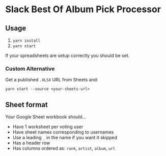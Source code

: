 # Slack Best Of Album Pick Processor

## Usage
 1. `yarn install`
 1. `yarn start`


If your spreadsheets are setup correctly you should be set.
### Custom Alternative
Get a published `.XLSX` URL from Sheets and:

`yarn start --source <your-sheets-url>`

## Sheet format
Your Google Sheet workbook should...
 * Have 1 worksheet per voting user
 * Have sheet names corresponding to usernames
 * Use a leading `_` in the name if you want it skipped
 * Has a header row
 * Has columns ordered as: `rank`, `artist`, `album`, `url`